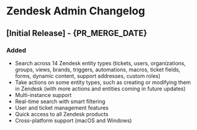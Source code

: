 # Zendesk Admin Changelog

## [Initial Release] - {PR_MERGE_DATE}

### Added
- Search across 14 Zendesk entity types (tickets, users, organizations, groups, views, brands, triggers, automations, macros, ticket fields, forms, dynamic content, support addresses, custom roles)
- Take actions on some entity types, such as creating or modifying them in Zendesk (with more actions and entities coming in future updates)
- Multi-instance support
- Real-time search with smart filtering
- User and ticket management features
- Quick access to all Zendesk products
- Cross-platform support (macOS and Windows)

